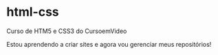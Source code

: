 # html-css
Curso de HTM5 e CSS3 do CursoemVideo

Estou aprendendo a criar sites e agora vou gerenciar meus repositórios!